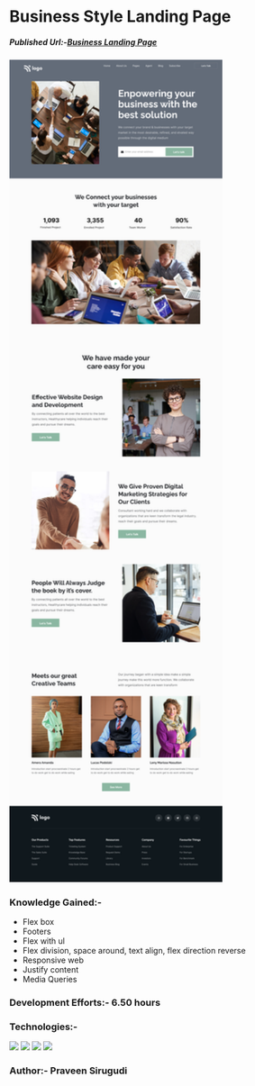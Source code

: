 # Business Style Landing Page

##### Published Url:-[Business Landing Page](https://unrivaled-kashata-4d846f.netlify.app/)


<img src="https://github.com/sirugudipraveen3637/BusinessLandingPage_12/blob/main/12.png" height="60%" width="75%"/>


### Knowledge Gained:-

  
  - Flex box
  - Footers
  - Flex with ul
  - Flex division, space around, text align, flex direction reverse
  - Responsive web
  - Justify content
  - Media Queries
  
### Development Efforts:- 6.50 hours
  
### Technologies:-
<span>
<img src="https://img.shields.io/badge/html5%20-%23E34F26.svg?&style=for-the-badge&logo=html5&logoColor=white"/>
<img src="https://img.shields.io/badge/css3%20-%231572B6.svg?&style=for-the-badge&logo=css3&logoColor=white"/>
<img src="https://img.shields.io/badge/git%20-%23404d59.svg?&style=for-the-badge&logo=git&logoColor=white"/>
<img src="https://img.shields.io/badge/github%20-%23121011.svg?&style=for-the-badge&logo=github&logoColor=white"/>
</span>


### Author:- <b>Praveen Sirugudi<b>


